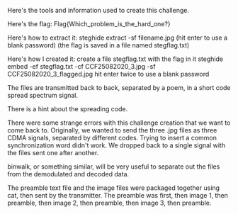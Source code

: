 Here's the tools and information used to create this challenge. 

Here's the flag:
Flag{Which_problem_is_the_hard_one?}

Here's how to extract it:
steghide extract -sf filename.jpg
(hit enter to use a blank password)
(the flag is saved in a file named stegflag.txt)

Here's how I created it:
create a file stegflag.txt with the flag in it
steghide embed -ef stegflag.txt -cf CCF25082020_3.jpg -sf CCF25082020_3_flagged.jpg
hit enter twice to use a blank password

The files are transmitted back to back, separated by a poem, in a short code spread spectrum signal. 

There is a hint about the spreading code. 

There were some strange errors with this challenge creation that we want to come back to. Originally, we wanted to send the three .jpg files as three CDMA signals, separated by different codes. Trying to insert a common synchronization word didn't work. We dropped back to a single signal with the files sent one after another. 

binwalk, or something similar, will be very useful to separate out the files from the demodulated and decoded data. 

The preamble text file and the image files were packaged together using cat, then sent by the transmitter. The preamble was 
first, then image 1, then preamble, then image 2, then preamble, then image 3, then preamble. 
